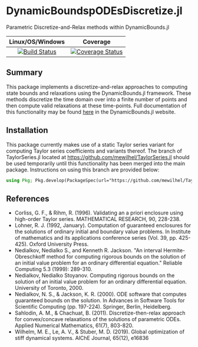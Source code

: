 # DynamicBoundspODEsDiscretize.jl
Parametric Discretize-and-Relax methods within DynamicBounds.jl

| **Linux/OS/Windows**                                   |        **Coverage**             |              
|:-------------------------------------------------------:|:-------------------------------------------------------:|
| [![Build Status](https://travis-ci.org/PSORLab/DynamicBoundspODEsDiscretize.jl.svg?branch=master)](https://travis-ci.org/PSORLab/DynamicBoundspODEsDiscretize.jl) | [![Coverage Status](https://coveralls.io/repos/github/PSORLab/DynamicBoundspODEsDiscretize.jl/badge.svg?branch=master)](https://coveralls.io/github/PSORLab/DynamicBoundspODEsDiscretize.jl?branch=master) |

## Summary
This package implements a discretize-and-relax approaches to
computing state bounds and relaxations using the DynamicBounds.jl framework. These methods discretize the time domain over into a finite number of points and then compute valid
relaxations at these time-points. Full documentation of this functionality may be found [here](https://psorlab.github.io/DynamicBounds.jl/dev/pODEsDiscrete/pODEsDiscrete) in the DynamicBounds.jl website.

## Installation
This package currently makes use of a static Taylor series variant for computing
Taylor series coefficients and variants thereof. The branch of TaylorSeries.jl located
at https://github.com/mewilhel/TaylorSeries.jl should be used temporarily until this functionality has been merged into the main package. Instructions on using this branch are provided below:

```julia
using Pkg; Pkg.develop(PackageSpec(url="https://github.com/mewilhel/TaylorSeries.jl"))
```

## References
- Corliss, G. F., & Rihm, R. (1996). Validating an a priori enclosure using high-order Taylor series. MATHEMATICAL RESEARCH, 90, 228-238.
- Lohner, R. J. (1992, January). Computation of guaranteed enclosures for the solutions of ordinary initial and boundary value problems. In Institute of mathematics and its applications conference series (Vol. 39, pp. 425-425). Oxford University Press.
- Nedialkov, Nedialko S., and Kenneth R. Jackson. "An interval Hermite-Obreschkoff method for computing rigorous bounds on the solution of an initial value problem for an ordinary differential equation." Reliable Computing 5.3 (1999): 289-310.
- Nedialkov, Nedialko Stoyanov. Computing rigorous bounds on the solution of an initial value problem for an ordinary differential equation. University of Toronto, 2000.
- Nedialkov, N. S., & Jackson, K. R. (2000). ODE software that computes guaranteed bounds on the solution. In Advances in Software Tools for Scientific Computing (pp. 197-224). Springer, Berlin, Heidelberg.
- Sahlodin, A. M., & Chachuat, B. (2011). Discretize-then-relax approach for convex/concave relaxations of the solutions of parametric ODEs. Applied Numerical Mathematics, 61(7), 803-820.
- Wilhelm, M. E., Le, A. V., & Stuber, M. D. (2019). Global optimization of stiff dynamical systems. AIChE Journal, 65(12), e16836

